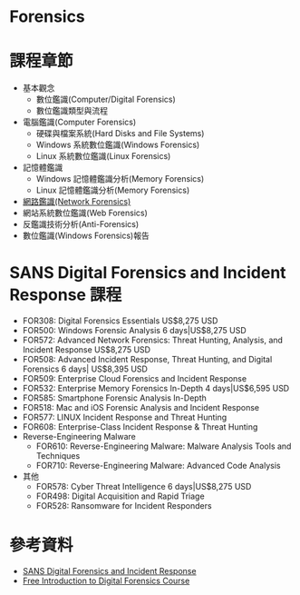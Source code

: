 # Forensics

# 課程章節
- 基本觀念
  - 數位鑑識(Computer/Digital Forensics)
  - 數位鑑識類型與流程
- 電腦鑑識(Computer Forensics)
  - 硬碟與檔案系統(Hard Disks and File Systems)
  - Windows 系統數位鑑識(Windows Forensics)
  - Linux 系統數位鑑識(Linux Forensics)
- 記憶體鑑識
  - Windows 記憶體鑑識分析(Memory Forensics)
  - Linux 記憶體鑑識分析(Memory Forensics)
- [網路鑑識(Network Forensics)](NetworkForensics.md)
- 網站系統數位鑑識(Web Forensics)
- 反鑑識技術分析(Anti-Forensics)
- 數位鑑識(Windows Forensics)報告

# SANS Digital Forensics and Incident Response 課程
- FOR308: Digital Forensics Essentials  US$8,275 USD
- FOR500: Windows Forensic Analysis    6 days|US$8,275 USD
- FOR572: Advanced Network Forensics: Threat Hunting, Analysis, and Incident Response  US$8,275 USD
- FOR508: Advanced Incident Response, Threat Hunting, and Digital Forensics  6 days| US$8,395 USD
- FOR509: Enterprise Cloud Forensics and Incident Response
- FOR532: Enterprise Memory Forensics In-Depth  4 days|US$6,595 USD
- FOR585: Smartphone Forensic Analysis In-Depth
- FOR518: Mac and iOS Forensic Analysis and Incident Response
- FOR577: LINUX Incident Response and Threat Hunting
- FOR608: Enterprise-Class Incident Response & Threat Hunting
- Reverse-Engineering Malware
  - FOR610: Reverse-Engineering Malware: Malware Analysis Tools and Techniques
  - FOR710: Reverse-Engineering Malware: Advanced Code Analysis
- 其他
  - FOR578: Cyber Threat Intelligence  6 days|US$8,275 USD
  - FOR498: Digital Acquisition and Rapid Triage
  - FOR528: Ransomware for Incident Responders 
# 參考資料
- [SANS Digital Forensics and Incident Response](https://www.youtube.com/@SANSForensics)
- [Free Introduction to Digital Forensics Course](https://www.youtube.com/playlist?list=PLJu2iQtpGvv-2LtysuTTka7dHt9GKUbxD)
